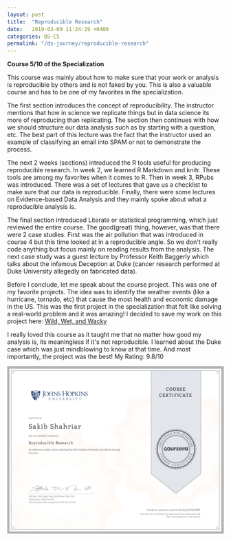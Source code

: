 ```yaml
---
layout: post
title:  "Reproducible Research"
date:   2019-03-09 11:24:29 +0400
categories: DS-C5
permalink: "/ds-journey/reproducible-research"
---
```


**Course 5/10 of the Specialization**

This course was mainly about how to make sure that your work or analysis is reproducible by others and is not faked by you. This is also a valuable course and has to be one of my favorites in the specialization.

The first section introduces the concept of reproducibility. The instructor mentions that how in science we replicate things but in data science its more of reproducing than replicating. The section then continues with how we should structure our data analysis such as by starting with a question, etc. The best part of this lecture was the fact that the instructor used an example of classifying an email into SPAM or not to demonstrate the process.

The next 2 weeks (sections) introduced the R tools useful for producing reproducible research. In week 2, we learned R Markdown and knitr. These tools are among my favorites when it comes to R. Then in week 3, RPubs was introduced. There was a set of lectures that gave us a checklist to make sure that our data is reproducible. Finally, there were some lectures on Evidence-based Data Analysis and they mainly spoke about what a reproducible analysis is.

The final section introduced Literate or statistical programming, which just reviewed the entire course. The good(great) thing, however, was that there were 2 case studies. First was the air pollution that was introduced in course 4 but this time looked at in a reproducible angle. So we don't really code anything but focus mainly on reading results from the analysis. The next case study was a guest lecture by Professor Keith Baggerly which talks about the infamous Deception at Duke (cancer research performed at Duke University allegedly on fabricated data). 

Before I conclude, let me speak about the course project. This was one of my favorite projects. The idea was to identify the weather events (like a hurricane, tornado, etc) that cause the most health and economic damage in the US. This was the first project in the specialization that felt like solving a real-world problem and it was amazing! I decided to save my work on this project here:  [Wild, Wet, and Wacky](http://rpubs.com/Sakib95/474460)

I really loved this course as it taught me that no matter how good my analysis is, its meaningless if it's not reproducible. I learned about the Duke case which was just mindblowing to know at that time. And most importantly, the project was the best!
My Rating: 9.8/10

![Course 5 certificate](/images/5.png)
